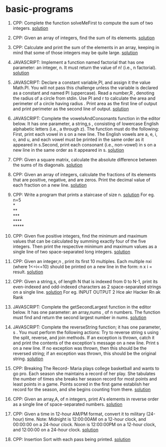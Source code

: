 # basic-programs

1.  CPP: Complete the function solveMeFirst to compute the sum of two integers. [solution](1.cpp)

2.  CPP: Given an array of integers, find the sum of its elements.  [solution](2.cpp)

3.  CPP: Calculate and print the sum of the elements in an array, keeping in mind that some of those integers may be quite large.   [solution](3.cpp)

4.  JAVASCRIPT: Implement a function named factorial that has one parameter: an integer, n. It must return the value of n! (i.e., n factorial). [solution](4.js)

5.  JAVASCRIPT: Declare a constant variable,PI, and assign it the value Math.PI. You will not pass this challenge unless the variable is declared as a constant and named PI (uppercase).
Read a number,R , denoting the radius of a circle from stdin.
Use PI and r to calculate the area and perimeter of a circle having radius .
Print area as the first line of output and print perimeter as the second line of output.    [solution](5.js)

6.  JAVASCRIPT: Complete the vowelsAndConsonants function in the editor below. It has one parameter, a string,s , consisting of lowercase English alphabetic letters (i.e., a through z). The function must do the following:
First, print each vowel in s on a new line. The English vowels are a, e, i, o, and u, and each vowel must be printed in the same order as it appeared in s.Second, print each consonant (i.e., non-vowel) in s on a new line in the same order as it appeared in s. [solution](6.js)

7.  CPP: Given a square matrix, calculate the absolute difference between the sums of its diagonals.    [solution](7.cpp)

8.  CPP: Given an array of integers, calculate the fractions of its elements that are positive, negative, and are zeros. Print the decimal value of each fraction on a new line.    [solution](8.cpp)

9.  CPP: Write a program that prints a staircase of size n.    [solution](9.cpp)
For eg. n=5 <br />
    \* <br />
   \*\* <br />
  \*\*\* <br />
 \*\*\*\* <br />
\*\*\*\*\* <br />

10. CPP: Given five positive integers, find the minimum and maximum values that can be calculated by summing exactly four of the five integers. Then print the respective minimum and maximum values as a single line of two space-separated long integers.   [solution](10.cpp)

11. CPP: Given an integer,n , print its first 10 multiples. Each multiple nxi (where 1<=i<=10) should be printed on a new line in the form: n x i = result.    [solution](11.cpp)

12. CPP: Given a string,s, of length N that is indexed from 0 to N-1, print its even-indexed and odd-indexed characters as 2 space-separated strings on a single line.      [solution](12.cpp)
For eg.
INPUT                       OUTPUT
2                           Hce akr
Hacker                      Rn ak
Rank

13. JAVASCRIPT: Complete the getSecondLargest function in the editor below. It has one parameter: an array,nums , of n numbers. The function must find and return the second largest number in nums.    [solution](13.js)

14. JAVASCRIPT: Complete the reverseString function; it has one parameter, s . You must perform the following actions:
Try to reverse string s using the split, reverse, and join methods.
If an exception is thrown, catch it and print the contents of the exception's message on a new line.
Print s on a new line. If no exception was thrown, then this should be the reversed string; if an exception was thrown, this should be the original string.     [solution](14.js)

15. CPP: Breaking The Record- 
Maria plays college basketball and wants to go pro. Each season she maintains a record of her play. She tabulates the number of times she breaks her season record for most points and least points in a game. Points scored in the first game establish her record for the season, and she begins counting from there.     [solution](15.cpp)

16. CPP: Given an array,A, of n integers, print A's elements in reverse order as a single line of space-separated numbers.  [solution](16.cpp)

17. CPP: Given a time in 12-hour AM/PM format, convert it to military (24-hour) time.
Note: Midnight is 12:00:00AM on a 12-hour clock, and 00:00:00 on a 24-hour clock. Noon is 12:00:00PM on a 12-hour clock, and 12:00:00 on a 24-hour clock.       [solution](17.cpp)

18. CPP: Insertion Sort with each pass being printed.       [solution](18.cpp)
